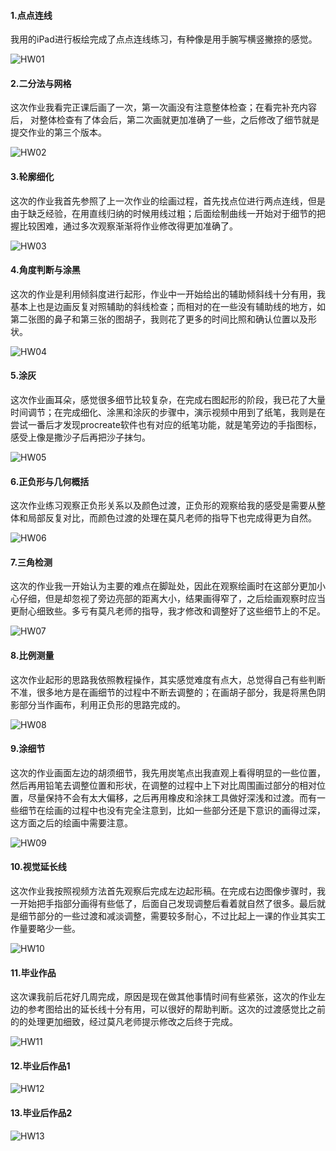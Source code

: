 #### 1.点点连线

我用的iPad进行板绘完成了点点连线练习，有种像是用手腕写横竖撇捺的感觉。

![HW01](HW01.jpg)

#### 2.二分法与网格

这次作业我看完正课后画了一次，第一次画没有注意整体检查；在看完补充内容后， 对整体检查有了体会后，第二次画就更加准确了一些，之后修改了细节就是提交作业的第三个版本。

![HW02](HW02.jpg)

#### 3.轮廓细化

这次的作业我首先参照了上一次作业的绘画过程，首先找点位进行两点连线，但是由于缺乏经验，在用直线归纳的时候用线过粗；后面绘制曲线一开始对于细节的把握比较困难，通过多次观察渐渐将作业修改得更加准确了。

![HW03](HW03.jpg)

#### 4.角度判断与涂黑

这次的作业是利用倾斜度进行起形，作业中一开始给出的辅助倾斜线十分有用，我基本上也是边画反复对照辅助的斜线检查；而相对的在一些没有辅助线的地方，如第二张图的鼻子和第三张的图胡子，我则花了更多的时间比照和确认位置以及形状。

![HW04](HW04.jpg)

#### 5.涂灰

这次作业画耳朵，感觉很多细节比较复杂，在完成右图起形的阶段，我已花了大量时间调节；在完成细化、涂黑和涂灰的步骤中，演示视频中用到了纸笔，我则是在尝试一番后才发现procreate软件也有对应的纸笔功能，就是笔旁边的手指图标，感受上像是撒沙子后再把沙子抹匀。

![HW05](HW05.jpg)

#### 6.正负形与几何概括

这次作业练习观察正负形关系以及颜色过渡，正负形的观察给我的感受是需要从整体和局部反复对比，而颜色过渡的处理在莫凡老师的指导下也完成得更为自然。

![HW06](HW06.jpg)

#### 7.三角检测

这次的作业我一开始认为主要的难点在脚趾处，因此在观察绘画时在这部分更加小心仔细，但是却忽视了旁边亮部的距离大小，结果画得窄了，之后绘画观察时应当更耐心细致些。多亏有莫凡老师的指导，我才修改和调整好了这些细节上的不足。

![HW07](HW07.jpg)

#### 8.比例测量

这次作业起形的思路我依照教程操作，其实感觉难度有点大，总觉得自己有些判断不准，很多地方是在画细节的过程中不断去调整的；在画胡子部分，我是将黑色阴影部分当作画布，利用正负形的思路完成的。

![HW08](HW08.jpg)

#### 9.涂细节

这次的作业画面左边的胡须细节，我先用炭笔点出我直观上看得明显的一些位置，然后再用铅笔去调整位置和形状，在调整的过程中上下对比周围画过部分的相对位置，尽量保持不会有太大偏移，之后再用橡皮和涂抹工具做好深浅和过渡。而有一些细节在绘画的过程中也没有完全注意到，比如一些部分还是下意识的画得过深，这方面之后的绘画中需要注意。

![HW09](HW09.jpg)

#### 10.视觉延长线

这次作业我按照视频方法首先观察后完成左边起形稿。在完成右边图像步骤时，我一开始把手指部分画得有些低了，后面自己发现调整后看着就自然了很多。最后就是细节部分的一些过渡和减淡调整，需要较多耐心，不过比起上一课的作业其实工作量要略少一些。

![HW10](HW10.jpg)

#### 11.毕业作品

这次课我前后花好几周完成，原因是现在做其他事情时间有些紧张，这次的作业左边的参考图给出的延长线十分有用，可以很好的帮助判断。这次的过渡感觉比之前的的处理更加细致，经过莫凡老师提示修改之后终于完成。

![HW11](HW11.jpg)

#### 12.毕业后作品1

![HW12](HW12.jpg)

#### 13.毕业后作品2

![HW13](HW13.jpg)
